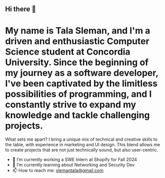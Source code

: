 ## Hi there 👋

# My name is Tala Sleman, and I'm a driven and enthusiastic Computer Science student at Concordia University. Since the beginning of my journey as a software developer, I've been captivated by the limitless possibilities of programming, and I constantly strive to expand my knowledge and tackle challenging projects.
What sets me apart? I bring a unique mix of technical and creative skills to the table, with experience in marketing and UI design. This blend allows me to create projects that are not just technically sound, but also user-centric.

- 🔭 I’m currently working a SWE Intern at Shopify for Fall 2024
- 🌱 I’m currently learning about Networking and Security Dev
- 📫 How to reach me: slemantala@gmail.com
